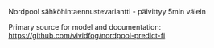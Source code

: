 Nordpool sähköhintaennustevariantti - päivittyy 5min välein

Primary source for model and documentation: https://github.com/vividfog/nordpool-predict-fi
